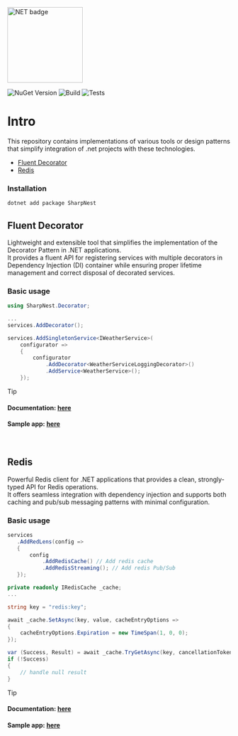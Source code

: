 <img src="https://img.shields.io/badge/version-9.0-CC0000?style=for-the-badge&logo=.NET" 
     alt="NET badge" 
     width="170">

![NuGet Version](https://img.shields.io/nuget/v/SharpNest)
![Build](https://github.com/AnastasKosstow/sharp-nest/actions/workflows/build.yml/badge.svg)
![Tests](https://github.com/AnastasKosstow/sharp-nest/actions/workflows/tests.yml/badge.svg)


# Intro
This repository contains implementations of various tools or design patterns that simplify integration of .net projects with these technologies.

* [Fluent Decorator](#fluent-decorator)
* [Redis](#redis)

### Installation

```bash
dotnet add package SharpNest
```

## Fluent Decorator

Lightweight and extensible tool that simplifies the implementation of the Decorator Pattern in .NET applications.
<br>
It provides a fluent API for registering services with multiple decorators in Dependency Injection (DI) container while ensuring proper lifetime management and correct disposal of decorated services.
<br>

### Basic usage

```cs
using SharpNest.Decorator;

...
services.AddDecorator();
```

```cs
services.AddSingletonService<IWeatherService>(
    configurator =>
    {
        configurator
            .AddDecorator<WeatherServiceLoggingDecorator>()
            .AddService<WeatherService>();
    });
```

> [!TIP]
> #### Documentation: [here](https://github.com/AnastasKosstow/sharp-nest/blob/main/docs/fluent-decorator.md) <br>
> #### Sample app: [here](https://github.com/AnastasKosstow/sharp-nest/tree/main/samples/decorator/src/SharpNest.Samples.Decorator)

<br/>

## Redis

Powerful Redis client for .NET applications that provides a clean, strongly-typed API for Redis operations.
<br>
It offers seamless integration with dependency injection and supports both caching and pub/sub messaging patterns with minimal configuration.
<br>

### Basic usage

 ```cs
 services
    .AddRedLens(config =>
    {
        config
            .AddRedisCache() // Add redis cache
            .AddRedisStreaming(); // Add redis Pub/Sub
    });
 ```


```cs
private readonly IRedisCache _cache;
...

string key = "redis:key";

await _cache.SetAsync(key, value, cacheEntryOptions =>
{
    cacheEntryOptions.Expiration = new TimeSpan(1, 0, 0);
});

var (Success, Result) = await _cache.TryGetAsync(key, cancellationToken);
if (!Success)
{
    // handle null result
}
```

> [!TIP]
> #### Documentation: [here](https://github.com/AnastasKosstow/sharp-nest/blob/main/docs/redis.md) <br>
> #### Sample app: [here](https://github.com/AnastasKosstow/sharp-nest/tree/main/samples/redis/src/SharpNest.Samples.Redis.Api)

<br/>
